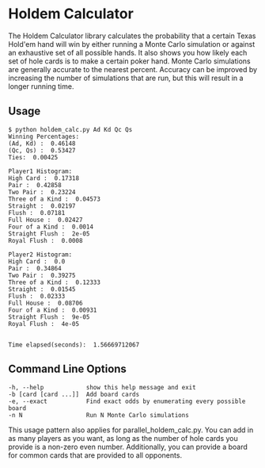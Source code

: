 Holdem Calculator
=================

The Holdem Calculator library calculates the probability that a certain Texas Hold'em hand will win by either running a Monte Carlo simulation or against an exhaustive set of all possible hands. It also shows you how likely each set of hole cards is to make a certain poker hand. Monte Carlo simulations are generally accurate to the nearest percent. Accuracy can be improved by increasing the number of simulations that are run, but this will result in a longer running time.

Usage
-----

	$ python holdem_calc.py Ad Kd Qc Qs
	Winning Percentages:
	(Ad, Kd) :  0.46148
	(Qc, Qs) :  0.53427
	Ties:  0.00425

	Player1 Histogram:
	High Card :  0.17318
	Pair :  0.42858
	Two Pair :  0.23224
	Three of a Kind :  0.04573
	Straight :  0.02197
	Flush :  0.07181
	Full House :  0.02427
	Four of a Kind :  0.0014
	Straight Flush :  2e-05
	Royal Flush :  0.0008

	Player2 Histogram:
	High Card :  0.0
	Pair :  0.34864
	Two Pair :  0.39275
	Three of a Kind :  0.12333
	Straight :  0.01545
	Flush :  0.02333
	Full House :  0.08706
	Four of a Kind :  0.00931
	Straight Flush :  9e-05
	Royal Flush :  4e-05


	Time elapsed(seconds):  1.56669712067

Command Line Options
--------------------

	-h, --help            show this help message and exit
	-b [card [card ...]]  Add board cards
	-e, --exact           Find exact odds by enumerating every possible board
	-n N                  Run N Monte Carlo simulations


This usage pattern also applies for parallel_holdem_calc.py. You can add in as many players as you want, as long as the number of hole cards you provide is a non-zero even number. Additionally, you
can provide a board for common cards that are provided to all opponents.
